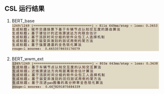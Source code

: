 
## CSL 运行结果

1. BERT_base 
![image](../docs/images/csl/bert_base.png)

2. BERT_wwm_ext 
![image](../docs/images/csl/bert_wwm_ext.png)
